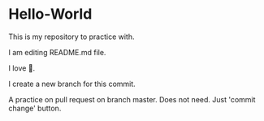 # Hello-World
This is my repository to practice with.

I am editing README.md file.

I love :pizza:.

I create a new branch for this commit.

A practice on pull request on branch master. Does not need. Just 'commit change' button.

